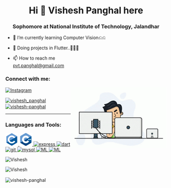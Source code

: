 <h1 align="center">Hi 👋 Vishesh Panghal here</h1>
<h3 align="center">Sophomore at National Institute of Technology, Jalandhar</h3>

<!-- <p align="center"> <img src="https://komarev.com/ghpvc/?username=Vishesh-panghal&label=Profile%20views&color=0e75b6&style=flat" alt="Vishesh Panghal"/></p>   -->

- 🌱 I’m currently learning Computer Vision⎌⎌
- 🫡 Doing projects in Flutter..👨🏻‍💻

- 📫 How to reach me <br>pvt.panghal@gmail.com<p> 

<h3 align="left">Connect with me:</h3>

<img src="https://github.com/iamthedawn/content/blob/main/tenor.gif?raw=true" width="300px" align="right">
<a href="https://instagram.com/panghal._.vishesh?utm_medium=copy_link" target="_blank">
        <img src="https://logowik.com/content/uploads/images/instagram-icon.jpg" alt="Instagram" width="60"
            height="40" /> </a>
<p align="left">
    <a href="https://mobile.twitter.com/vishesh_panghal" target="blank"><img align="center"
            src="https://raw.githubusercontent.com/rahuldkjain/github-profile-readme-generator/master/src/images/icons/Social/twitter.svg"
            alt="vishesh_panghal" height="30" width="40" /></a>
    <a href="https://www.linkedin.com/in/vishesh-panghal-b7097720b" target="blank"><img align="center"
            src="https://raw.githubusercontent.com/rahuldkjain/github-profile-readme-generator/master/src/images/icons/Social/linked-in-alt.svg"
            alt="vishesh-panghal" height="30" width="40" /></a>
</p>
<hr>
<h3 align="left">Languages and Tools:</h3>
<p align="left">  <a href="https://www.cprogramming.com/" target="_blank"> <img
            src="https://raw.githubusercontent.com/devicons/devicon/master/icons/c/c-original.svg" alt="c" width="40"
            height="40" /> </a> 
            <a href="https://www.w3schools.com/cpp/" target="_blank"> <img
            src="https://raw.githubusercontent.com/devicons/devicon/master/icons/cplusplus/cplusplus-original.svg"
            alt="cplusplus" width="40" height="40" /> </a> 
        <a href="https://flutter.dev" target="_blank"> <img
            src="https://yt3.googleusercontent.com/ytc/AGIKgqM8zh66fZqGKeTkopHaU9GM4zvyuFnQhXThr37u=s900-c-k-c0x00ffffff-no-rj"
            alt="express" width="40" height="40" /> </a> 
         <a href="https://dart.dev" target="_blank"> <img
            src="https://www.scottbrady91.com/img/logos/dart.svg"
            alt="dart" width="40" height="40" /> </a>
            <a href="https://git-scm.com/" target="_blank"> <img
            src="https://www.vectorlogo.zone/logos/git-scm/git-scm-icon.svg" alt="git" width="40" height="40" /> </a> 
         <a href="https://www.mysql.com/" target="_blank"> <img
            src="https://encrypted-tbn0.gstatic.com/images?q=tbn:ANd9GcQeTposYMjtwh1eh_Ar4ArfBzo5ZN8V9U4oG8PedphtSRRnPjFkSHK5D0fIdw_s2fMYs_Y&usqp=CAU"
            alt="mysql" width="40" height="40" /> </a>
        <a href="https://developers.google.com/machine-learning/crash-course"> <img
            src="https://miro.medium.com/v2/resize:fit:1400/1*c_fiB-YgbnMl6nntYGBMHQ.jpeg"
            alt="ML" width="40" height="40" /> </a>
        <a href="https://www.youtube.com/watch?v=aircAruvnKk&list=PLZHQObOWTQDNU6R1_67000Dx_ZCJB-3pi"> <img
            src="https://encrypted-tbn0.gstatic.com/images?q=tbn:ANd9GcSoAQ0o5PZMIbKxzjcTyp6gf4eGnolUh4HK9g&usqp=CAU"
            alt="ML" width="40" height="40" /> </a>
<p><img align="left"
        src="https://github-readme-stats.vercel.app/api?username=Vishesh-panghal&theme=highcontrast&show_icons=true&count_private=true"
        alt="Vishesh" /></p>
<br>
<p align="left"> <img
        src="https://github-readme-stats.vercel.app/api/top-langs/?username=Vishesh-panghal&theme=vision-friendly-dark"
        alt="Vishesh" /> </p>
<span align="left">


<p><img align="center" src="https://github-readme-streak-stats.herokuapp.com/?user=vishesh-panghal&" alt="vishesh-panghal" /></p>
